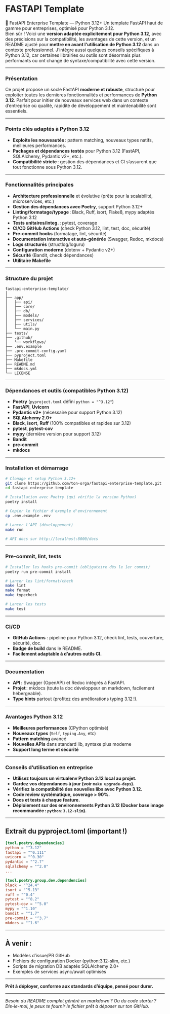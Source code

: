 # FASTAPI Template
🚀 FastAPI Enterprise Template — Python 3.12+ Un template FastAPI haut de gamme pour entreprises, optimisé pour Python 3.12.  
Bien sûr ! Voici une **version adaptée explicitement pour Python 3.12**, avec des précisions sur la compatibilité, les avantages de cette version, et un README ajusté pour **mettre en avant l'utilisation de Python 3.12** dans un contexte professionnel.
J’intègre aussi quelques conseils spécifiques à Python 3.12, car certaines librairies ou outils sont désormais plus performants ou ont changé de syntaxe/compatibilité avec cette version.


---

### Présentation

Ce projet propose un socle FastAPI **moderne et robuste**, structuré pour exploiter toutes les dernières fonctionnalités et performances de **Python 3.12**. Parfait pour initier de nouveaux services web dans un contexte d’entreprise où qualité, rapidité de développement et maintenabilité sont essentiels.

---

### Points clés adaptés à Python 3.12

* **Exploite les nouveautés** : pattern matching, nouveaux types natifs, meilleures performances.
* **Packages et dépendances testés** pour Python 3.12 (FastAPI, SQLAlchemy, Pydantic v2+, etc.).
* **Compatibilité stricte** : gestion des dépendances et CI s’assurent que tout fonctionne sous Python 3.12.

---

### Fonctionnalités principales

* **Architecture professionnelle** et évolutive (prête pour la scalabilité, microservices, etc.)
* **Gestion des dépendances avec Poetry**, support Python 3.12+
* **Linting/formatage/typage** : Black, Ruff, isort, Flake8, mypy adaptés Python 3.12
* **Tests unitaires/integ.** : pytest, coverage
* **CI/CD GitHub Actions** (check Python 3.12, lint, test, doc, sécurité)
* **Pre-commit hooks** (formatage, lint, sécurité)
* **Documentation interactive et auto-générée** (Swagger, Redoc, mkdocs)
* **Logs structurés** (structlog/loguru)
* **Configuration moderne** (dotenv + Pydantic v2+)
* **Sécurité** (Bandit, check dépendances)
* **Utilitaire Makefile**

---

### Structure du projet

```shell
fastapi-enterprise-template/
│
├── app/
│   ├── api/
│   ├── core/
│   ├── db/
│   ├── models/
│   ├── services/
│   ├── utils/
│   └── main.py
├── tests/
├── .github/
│   └── workflows/
├── .env.example
├── .pre-commit-config.yaml
├── pyproject.toml
├── Makefile
├── README.md
├── mkdocs.yml
└── LICENSE
```

---

### Dépendances et outils (compatibles Python 3.12)

* **Poetry** (`pyproject.toml` défini `python = "^3.12"`)
* **FastAPI**, **Uvicorn**
* **Pydantic v2+** (nécessaire pour support Python 3.12)
* **SQLAlchemy 2.0+**
* **Black**, **isort**, **Ruff** (100% compatibles et rapides sur 3.12)
* **pytest**, **pytest-cov**
* **mypy** (dernière version pour support 3.12)
* **Bandit**
* **pre-commit**
* **mkdocs**

---

### Installation et démarrage

```bash
# Clonage et setup Python 3.12+
git clone https://github.com/ton-orga/fastapi-enterprise-template.git
cd fastapi-enterprise-template

# Installation avec Poetry (qui vérifie la version Python)
poetry install

# Copier le fichier d'exemple d'environnement
cp .env.example .env

# Lancer l’API (développement)
make run

# API docs sur http://localhost:8000/docs
```

---

### Pre-commit, lint, tests

```bash
# Installer les hooks pre-commit (obligatoire dès le 1er commit)
poetry run pre-commit install

# Lancer les lint/format/check
make lint
make format
make typecheck

# Lancer les tests
make test
```

---

### CI/CD

* **GitHub Actions** : pipeline pour Python 3.12, check lint, tests, couverture, sécurité, doc.
* **Badge de build** dans le README.
* **Facilement adaptable à d’autres outils CI.**

---

### Documentation

* **API** : Swagger (OpenAPI) et Redoc intégrés à FastAPI.
* **Projet** : mkdocs (toute la doc développeur en markdown, facilement hébergeable).
* **Type hints** partout (profitez des améliorations typing 3.12 !).

---

### Avantages Python 3.12

* **Meilleures performances** (CPython optimisé)
* **Nouveaux types** (`Self`, `typing.Any`, etc)
* **Pattern matching** avancé
* **Nouvelles APIs** dans standard lib, syntaxe plus moderne
* **Support long terme et sécurité**

---

### Conseils d’utilisation en entreprise

* **Utilisez toujours un virtualenv Python 3.12 local au projet.**
* **Gardez vos dépendances à jour (voir `make upgrade-deps`).**
* **Vérifiez la compatibilité des nouvelles libs avec Python 3.12.**
* **Code review systématique, coverage > 90%.**
* **Docs et tests à chaque feature.**
* **Déploiement sur des environnements Python 3.12 (Docker base image recommandée : `python:3.12-slim`).**

---

## Extrait du pyproject.toml (important !)

```toml
[tool.poetry.dependencies]
python = "^3.12"
fastapi = "^0.111"
uvicorn = "^0.30"
pydantic = "^2.7"
sqlalchemy = "^2.0"
...

[tool.poetry.group.dev.dependencies]
black = "^24.4"
isort = "^5.13"
ruff = "^0.4"
pytest = "^8.2"
pytest-cov = "^5.0"
mypy = "^1.10"
bandit = "^1.7"
pre-commit = "^3.7"
mkdocs = "^1.6"
```

---

## À venir :

* Modèles d’issue/PR GitHub
* Fichiers de configuration Docker (python:3.12-slim, etc.)
* Scripts de migration DB adaptés SQLAlchemy 2.0+
* Exemples de services async/await optimisés

---

**Prêt à déployer, conforme aux standards d’équipe, pensé pour durer.**

---

*Besoin du README complet généré en markdown ? Ou du code starter ? Dis-le-moi, je peux te fournir le fichier prêt à déposer sur ton GitHub.*
